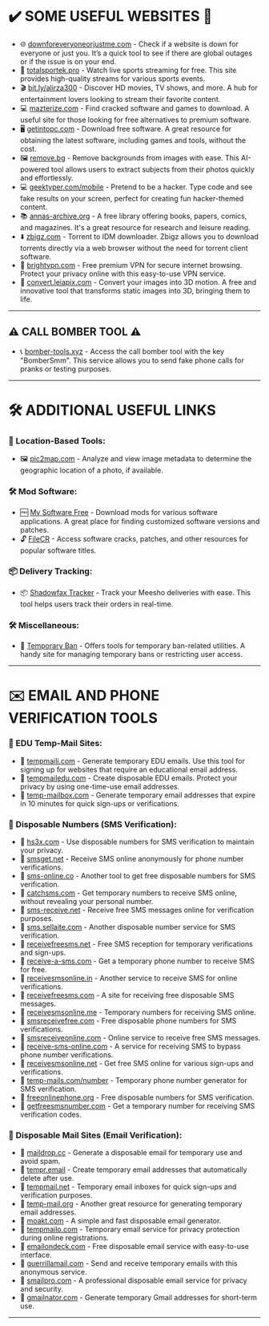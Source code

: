 # ✔️ SOME USEFUL WEBSITES 👀

- 🌐 [downforeveryoneorjustme.com](https://downforeveryoneorjustme.com/) - Check if a website is down for everyone or just you. It’s a quick tool to see if there are global outages or if the issue is on your end.
- 🏅 [totalsportek.pro](https://totalsportek.pro/) - Watch live sports streaming for free. This site provides high-quality streams for various sports events.
- 🎬 [bit.ly/alirza300](https://bit.ly/alirza300) - Discover HD movies, TV shows, and more. A hub for entertainment lovers looking to stream their favorite content.
- 💻 [mazterize.com](https://www.mazterize.com/) - Find cracked software and games to download. A useful site for those looking for free alternatives to premium software.
- 🖥️ [getintopc.com](https://getintopc.com/) - Download free software. A great resource for obtaining the latest software, including games and tools, without the cost.
- 🖼️ [remove.bg](https://remove.bg/) - Remove backgrounds from images with ease. This AI-powered tool allows users to extract subjects from their photos quickly and effortlessly.
- 💻 [geektyper.com/mobile](https://geektyper.com/mobile/) - Pretend to be a hacker. Type code and see fake results on your screen, perfect for creating fun hacker-themed content.
- 📚 [annas-archive.org](https://annas-archive.org/) - A free library offering books, papers, comics, and magazines. It's a great resource for research and leisure reading.
- ⬇️ [zbigz.com](http://www.zbigz.com/) - Torrent to IDM downloader. Zbigz allows you to download torrents directly via a web browser without the need for torrent client software.
- 🔐 [brightvpn.com](https://brightvpn.com/) - Free premium VPN for secure internet browsing. Protect your privacy online with this easy-to-use VPN service.
- 🔄 [convert.leiapix.com](https://convert.leiapix.com/) - Convert your images into 3D motion. A free and innovative tool that transforms static images into 3D, bringing them to life.

---

## ⚠️ CALL BOMBER TOOL ⚠️

- 📞 [bomber-tools.xyz](https://bomber-tools.xyz/) - Access the call bomber tool with the key "BomberSmm". This service allows you to send fake phone calls for pranks or testing purposes.

---

# 🛠️ ADDITIONAL USEFUL LINKS

### 📍 Location-Based Tools:
- 🖼️ [pic2map.com](https://www.pic2map.com/) - Analyze and view image metadata to determine the geographic location of a photo, if available.

### 🛠️ Mod Software:
- 🆓 [My Software Free](https://mysoftwarefree.com/) - Download mods for various software applications. A great place for finding customized software versions and patches.
- 🔓 [FileCR](https://filecr.com/en/?id=96796361088) - Access software cracks, patches, and other resources for popular software titles.

### 📦 Delivery Tracking:
- 📦 [Shadowfax Tracker](https://tracker.shadowfax.in/#/) - Track your Meesho deliveries with ease. This tool helps users track their orders in real-time.

### 🛠️ Miscellaneous:
- 🚫 [Temporary Ban](https://api-bruxiintk.online/tempban.html) - Offers tools for temporary ban-related utilities. A handy site for managing temporary bans or restricting user access.

---

# ✉️ EMAIL AND PHONE VERIFICATION TOOLS

### 🏫 EDU Temp-Mail Sites:
- 📨 [tempmaili.com](https://tempmaili.com) - Generate temporary EDU emails. Use this tool for signing up for websites that require an educational email address.
- 📨 [tempmailedu.com](https://tempmailedu.com) - Create disposable EDU emails. Protect your privacy by using one-time-use email addresses.
- 📨 [temp-mailbox.com](https://temp-mailbox.com/10minutemail) - Generate temporary email addresses that expire in 10 minutes for quick sign-ups or verifications.

### 📱 Disposable Numbers (SMS Verification):
- 💬 [hs3x.com](https://hs3x.com) - Use disposable numbers for SMS verification to maintain your privacy.
- 💬 [smsget.net](https://smsget.net) - Receive SMS online anonymously for phone number verifications.
- 💬 [sms-online.co](https://sms-online.co) - Another tool to get free disposable numbers for SMS verification.
- 💬 [catchsms.com](https://catchsms.com) - Get temporary numbers to receive SMS online, without revealing your personal number.
- 💬 [sms-receive.net](https://sms-receive.net) - Receive free SMS messages online for verification purposes.
- 💬 [sms.sellaite.com](https://sms.sellaite.com) - Another disposable number service for SMS verification.
- 💬 [receivefreesms.net](https://receivefreesms.net) - Free SMS reception for temporary verifications and sign-ups.
- 💬 [receive-a-sms.com](https://receive-a-sms.com) - Get a temporary phone number to receive SMS for free.
- 💬 [receivesmsonline.in](https://receivesmsonline.in) - Another service to receive SMS for online verifications.
- 💬 [receivefreesms.com](https://receivefreesms.com) - A site for receiving free disposable SMS messages.
- 💬 [receivesmsonline.me](https://receivesmsonline.me) - Temporary numbers for receiving SMS online.
- 💬 [smsreceivefree.com](https://smsreceivefree.com) - Free disposable phone numbers for SMS verifications.
- 💬 [smsreceiveonline.com](https://smsreceiveonline.com) - Online service to receive free SMS messages.
- 💬 [receive-sms-online.com](https://receive-sms-online.com) - A service for receiving SMS to bypass phone number verifications.
- 💬 [receivesmsonline.net](https://receivesmsonline.net) - Get free SMS online for various sign-ups and verifications.
- 💬 [temp-mails.com/number](https://temp-mails.com/number) - Temporary phone number generator for SMS verification.
- 💬 [freeonlinephone.org](https://freeonlinephone.org) - Free disposable numbers for SMS verification.
- 💬 [getfreesmsnumber.com](https://getfreesmsnumber.com) - Get a temporary number for receiving SMS verification codes.

### 📧 Disposable Mail Sites (Email Verification):
- 📨 [maildrop.cc](https://maildrop.cc) - Generate a disposable email for temporary use and avoid spam.
- 📨 [tempr.email](https://tempr.email) - Create temporary email addresses that automatically delete after use.
- 📨 [tempmail.net](https://tempmail.net) - Temporary email inboxes for quick sign-ups and verification purposes.
- 📨 [temp-mail.org](https://temp-mail.org) - Another great resource for generating temporary email addresses.
- 📨 [moakt.com](https://www.moakt.com) - A simple and fast disposable email generator.
- 📨 [tempmailo.com](https://tempmailo.com) - Temporary email service for privacy protection during online registrations.
- 📨 [emailondeck.com](https://www.emailondeck.com) - Free disposable email service with easy-to-use interface.
- 📨 [guerrillamail.com](https://www.guerrillamail.com) - Send and receive temporary emails with this anonymous service.
- 📨 [smailpro.com](https://smailpro.com) - A professional disposable email service for privacy and security.
- 📨 [gmailnator.com](https://gmailnator.com) - Generate temporary Gmail addresses for short-term use.

---
<!--
# 🆔 FAKE IDENTITY GENERATION TOOLS

- 📝 [fakena.me](https://fakena.me) - Generate fake names, addresses, and profiles for testing or privacy purposes.
- 📝 [fauxid.com](https://fauxid.com) - Create fake IDs for use in online privacy protection.
- 📝 [fakexy.com](https://www.fakexy.com) - Generate fake identities quickly for use on websites and forums.
- 📝 [elfqrin.com](https://www.elfqrin.com/fakeid.php8) - A tool for generating fake IDs and personal information.
- 📝 [fakenamegenerator.com](https://www.fakenamegenerator.com) - Generate full fake identities, including names, addresses, and more.
- 📝 [fakepersongenerator.com](https://www.fakepersongenerator.com) - Randomly generate fake personal details, such as names, addresses, and emails.
- 📝 [fakeaddressgenerator.com](https://www.fakeaddressgenerator.com) - Generate fake addresses for privacy or testing purposes.
- 📝 [datafakegenerator.com](https://datafakegenerator.com/generador.php) - A comprehensive tool for generating fake data for testing.
- 📝 [namegenerators.org](https://namegenerators.org/fake-name-generator-gr) - Generate random fake names and addresses for use in online activities.

---

# 🖼️ IMAGE UPSCALING WEBSITES

- 🌟 [Upscale Media](https://www.upscale.media/upload) - Enhance image quality with ease, upscaling images without losing quality.
- 🌟 [Upscale Pics](https://upscalepics.com/) - Increase resolution and enhance images quickly with this tool.
- 🌟 [Image Upscaler](https://imageupscaler.com/) - AI-powered image upscaling for better clarity and detail.
- 🌟 [Let's Enhance](https://letsenhance.io/) - Improve image resolution with AI-enhanced features.
- 🌟 [Media.io Image Upscaler](https://www.media.io/image-upscaler.html) - Upscale and enhance your images online, improving resolution and quality.

-->
